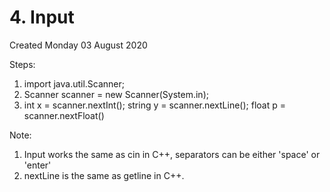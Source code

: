 # 4. Input
Created Monday 03 August 2020

Steps:

1. import java.util.Scanner;
2. Scanner scanner = new Scanner(System.in);
3. int x = scanner.nextInt(); string y = scanner.nextLine(); float p = scanner.nextFloat()


Note: 

1. Input works the same as cin in C++, separators can be either 'space' or 'enter'
2. nextLine is the same as getline in C++.


